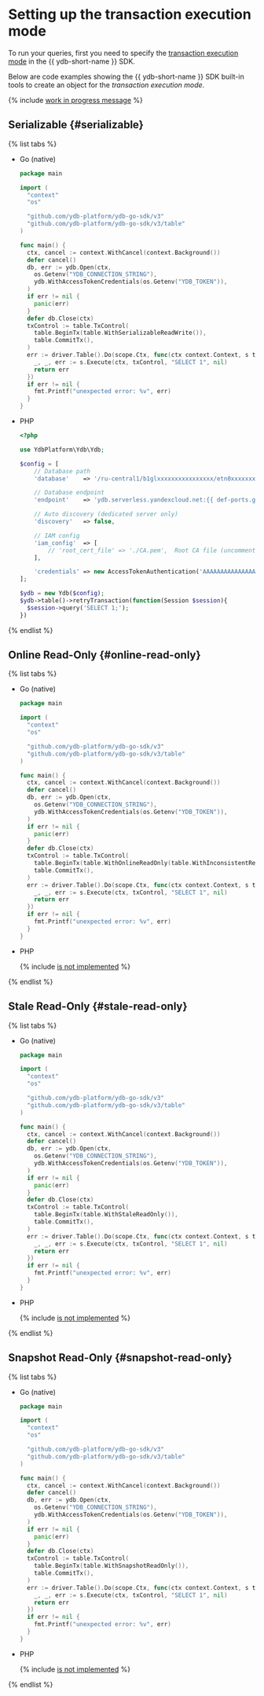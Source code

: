 # Setting up the transaction execution mode

To run your queries, first you need to specify the [transaction execution mode](../../concepts/transactions.md#modes) in the {{ ydb-short-name }} SDK.

Below are code examples showing the {{ ydb-short-name }} SDK built-in tools to create an object for the *transaction execution mode*.

{% include [work in progress message](_includes/addition.md) %}

## Serializable {#serializable}

{% list tabs %}

- Go (native)

   ```go
   package main

   import (
     "context"
     "os"

     "github.com/ydb-platform/ydb-go-sdk/v3"
     "github.com/ydb-platform/ydb-go-sdk/v3/table"
   )

   func main() {
     ctx, cancel := context.WithCancel(context.Background())
     defer cancel()
     db, err := ydb.Open(ctx,
       os.Getenv("YDB_CONNECTION_STRING"),
       ydb.WithAccessTokenCredentials(os.Getenv("YDB_TOKEN")),
     )
     if err != nil {
       panic(err)
     }
     defer db.Close(ctx)
     txControl := table.TxControl(
       table.BeginTx(table.WithSerializableReadWrite()),
       table.CommitTx(),
     )
     err := driver.Table().Do(scope.Ctx, func(ctx context.Context, s table.Session) error {
       _, _, err := s.Execute(ctx, txControl, "SELECT 1", nil)
       return err
     })
     if err != nil {
       fmt.Printf("unexpected error: %v", err)
     }
   }
   ```

- PHP

  ```php
  <?php

  use YdbPlatform\Ydb\Ydb;

  $config = [
      // Database path
      'database'    => '/ru-central1/b1glxxxxxxxxxxxxxxxx/etn0xxxxxxxxxxxxxxxx',

      // Database endpoint
      'endpoint'    => 'ydb.serverless.yandexcloud.net:{{ def-ports.grpcs }}',

      // Auto discovery (dedicated server only)
      'discovery'   => false,

      // IAM config
      'iam_config'  => [
          // 'root_cert_file' => './CA.pem',  Root CA file (uncomment for dedicated server only)
      ],

      'credentials' => new AccessTokenAuthentication('AAAAAAAAAAAAAAAAAAAAAAAAAAAAAAAAAAAAAAA') // use from reference/ydb-sdk/auth
  ];

  $ydb = new Ydb($config);
  $ydb->table()->retryTransaction(function(Session $session){
    $session->query('SELECT 1;');
  })
  ```

{% endlist %}

## Online Read-Only {#online-read-only}

{% list tabs %}

- Go (native)

   ```go
   package main

   import (
     "context"
     "os"

     "github.com/ydb-platform/ydb-go-sdk/v3"
     "github.com/ydb-platform/ydb-go-sdk/v3/table"
   )

   func main() {
     ctx, cancel := context.WithCancel(context.Background())
     defer cancel()
     db, err := ydb.Open(ctx,
       os.Getenv("YDB_CONNECTION_STRING"),
       ydb.WithAccessTokenCredentials(os.Getenv("YDB_TOKEN")),
     )
     if err != nil {
       panic(err)
     }
     defer db.Close(ctx)
     txControl := table.TxControl(
       table.BeginTx(table.WithOnlineReadOnly(table.WithInconsistentReads())),
       table.CommitTx(),
     )
     err := driver.Table().Do(scope.Ctx, func(ctx context.Context, s table.Session) error {
       _, _, err := s.Execute(ctx, txControl, "SELECT 1", nil)
       return err
     })
     if err != nil {
       fmt.Printf("unexpected error: %v", err)
     }
   }
   ```

- PHP

  {% include [is not implemented](_includes/wip.md) %}

{% endlist %}

## Stale Read-Only {#stale-read-only}

{% list tabs %}

- Go (native)

   ```go
   package main

   import (
     "context"
     "os"

     "github.com/ydb-platform/ydb-go-sdk/v3"
     "github.com/ydb-platform/ydb-go-sdk/v3/table"
   )

   func main() {
     ctx, cancel := context.WithCancel(context.Background())
     defer cancel()
     db, err := ydb.Open(ctx,
       os.Getenv("YDB_CONNECTION_STRING"),
       ydb.WithAccessTokenCredentials(os.Getenv("YDB_TOKEN")),
     )
     if err != nil {
       panic(err)
     }
     defer db.Close(ctx)
     txControl := table.TxControl(
       table.BeginTx(table.WithStaleReadOnly()),
       table.CommitTx(),
     )
     err := driver.Table().Do(scope.Ctx, func(ctx context.Context, s table.Session) error {
       _, _, err := s.Execute(ctx, txControl, "SELECT 1", nil)
       return err
     })
     if err != nil {
       fmt.Printf("unexpected error: %v", err)
     }
   }
   ```

- PHP

  {% include [is not implemented](_includes/wip.md) %}

{% endlist %}

## Snapshot Read-Only {#snapshot-read-only}

{% list tabs %}

- Go (native)

   ```go
   package main

   import (
     "context"
     "os"

     "github.com/ydb-platform/ydb-go-sdk/v3"
     "github.com/ydb-platform/ydb-go-sdk/v3/table"
   )

   func main() {
     ctx, cancel := context.WithCancel(context.Background())
     defer cancel()
     db, err := ydb.Open(ctx,
       os.Getenv("YDB_CONNECTION_STRING"),
       ydb.WithAccessTokenCredentials(os.Getenv("YDB_TOKEN")),
     )
     if err != nil {
       panic(err)
     }
     defer db.Close(ctx)
     txControl := table.TxControl(
       table.BeginTx(table.WithSnapshotReadOnly()),
       table.CommitTx(),
     )
     err := driver.Table().Do(scope.Ctx, func(ctx context.Context, s table.Session) error {
       _, _, err := s.Execute(ctx, txControl, "SELECT 1", nil)
       return err
     })
     if err != nil {
       fmt.Printf("unexpected error: %v", err)
     }
   }
   ```

- PHP

  {% include [is not implemented](_includes/wip.md) %}

{% endlist %}
